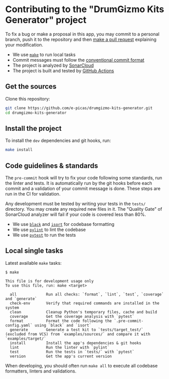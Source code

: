# Contributing to the "DrumGizmo Kits Generator" project

To fix a bug or make a proposal in this app, you may commit to a personal branch, push it to the repository and then
[make a pull request](https://github.com/e-picas/drumgizmo-kits-generator/compare) explaining your modification.

*   We use [`make`](https://www.gnu.org/software/make/) to run local tasks
*   Commit messages must follow the [conventional commit format](https://www.conventionalcommits.org/en/v1.0.0/)
*   The project is analyzed by [SonarCloud](https://sonarcloud.io/summary/new_code?id=e-picas_drumgizmo-kits-generator)
*   The project is built and tested by [GitHub Actions](https://github.com/e-picas/drumgizmo-kits-generator/actions)

## Get the sources

Clone this repository:

```bash
git clone https://github.com/e-picas/drumgizmo-kits-generator.git
cd drumgizmo-kits-generator
```

## Install the project

To install the `dev` dependencies and git hooks, run:

```bash
make install
```

## Code guidelines & standards

The `pre-commit` hook will try to fix your code following some standards, run the linter and tests. It is automatically run by the git hooks before each commit and a validation of your commit message is done. These steps are run in the CI for validation.

Any development must be tested by writing your tests in the `tests/` directory. You may create any required new files in it. The "Quality Gate" of SonarCloud analyzer will fail if your code is covered less than 80%.

*   We use [`black`](https://black.readthedocs.io/en/stable/) and [`isort`](https://pycqa.github.io/isort/) for codebase formatting
*   We use [`pylint`](https://pylint.readthedocs.io/en/latest/) to lint the codebase
*   We use [`pytest`](https://docs.pytest.org/en/latest/) to run the tests

## Local single tasks

Latest available `make` tasks:

```
$ make

This file is for development usage only
To use this file, run: make <target>

  all             Run all checks: `format`, `lint`, `test`, `coverage` and `generate`
  check-env       Verify that required commands are installed in the system
  clean           Cleanup Python's temporary files, cache and build
  coverage        Get the coverage analysis with `pytest`
  format          Format the code following the `.pre-commit-config.yaml` using `black` and `isort`
  generate        Generate a test kit to `tests/target_test/` (excluded from VCS) from `examples/sources/` and compare it with `examples/target/`
  install         Install the app's dependencies & git hooks
  lint            Run the linter with `pylint`
  test            Run the tests in `tests/` with `pytest`
  version         Get the app's current version
```

When developing, you should often run `make all` to execute all codebase formatters, linters and validations.
